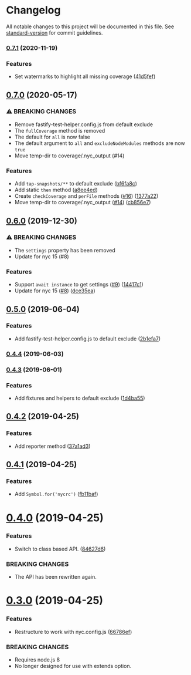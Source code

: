 # Changelog

All notable changes to this project will be documented in this file. See [standard-version](https://github.com/conventional-changelog/standard-version) for commit guidelines.

### [0.7.1](https://github.com/cfware/cfware-nyc/compare/v0.7.0...v0.7.1) (2020-11-19)


### Features

* Set watermarks to highlight all missing coverage ([41d5fef](https://github.com/cfware/cfware-nyc/commit/41d5feff0572736a5a5c9efcfcba03f7f026022b))

## [0.7.0](https://github.com/cfware/cfware-nyc/compare/v0.6.0...v0.7.0) (2020-05-17)


### ⚠ BREAKING CHANGES

* Remove fastify-test-helper.config.js from default exclude
* The `fullCoverage` method is removed
* The default for `all` is now false
* The default argument to `all` and `excludeNodeModules`
methods are now `true`
* Move temp-dir to coverage/.nyc_output (#14)

### Features

* Add `tap-snapshots/**` to default exclude ([bf6fa8c](https://github.com/cfware/cfware-nyc/commit/bf6fa8cbad009516c37b4b42c52b4b9ae705c617))
* Add static `then` method ([a8ee4ed](https://github.com/cfware/cfware-nyc/commit/a8ee4edb6e7b135ecee54d699c3fa307371f25ed))
* Create `checkCoverage` and `perFile` methods ([#16](https://github.com/cfware/cfware-nyc/issues/16)) ([1377a22](https://github.com/cfware/cfware-nyc/commit/1377a2242645014a927224822a3b2bfd58955859))
* Move temp-dir to coverage/.nyc_output ([#14](https://github.com/cfware/cfware-nyc/issues/14)) ([cb856e7](https://github.com/cfware/cfware-nyc/commit/cb856e7f64f4439c4af1a6cb65ff5b6d098e6953))

## [0.6.0](https://github.com/cfware/cfware-nyc/compare/v0.5.0...v0.6.0) (2019-12-30)


### ⚠ BREAKING CHANGES

* The `settings` property has been removed
* Update for nyc 15 (#8)

### Features

* Support `await instance` to get settings ([#9](https://github.com/cfware/cfware-nyc/issues/9)) ([14417c1](https://github.com/cfware/cfware-nyc/commit/14417c1ec3670743f429add1461425aa6042fa0e))
* Update for nyc 15 ([#8](https://github.com/cfware/cfware-nyc/issues/8)) ([dce35ea](https://github.com/cfware/cfware-nyc/commit/dce35ea806f46f45893cc7a95d510d689f70f95c))

## [0.5.0](https://github.com/cfware/cfware-nyc/compare/v0.4.4...v0.5.0) (2019-06-04)


### Features

* Add fastify-test-helper.config.js to default exclude ([2b1efa7](https://github.com/cfware/cfware-nyc/commit/2b1efa7))



### [0.4.4](https://github.com/cfware/cfware-nyc/compare/v0.4.3...v0.4.4) (2019-06-03)



### [0.4.3](https://github.com/cfware/cfware-nyc/compare/v0.4.2...v0.4.3) (2019-06-01)


### Features

* Add fixtures and helpers to default exclude ([1d4ba55](https://github.com/cfware/cfware-nyc/commit/1d4ba55))



## [0.4.2](https://github.com/cfware/cfware-nyc/compare/v0.4.1...v0.4.2) (2019-04-25)


### Features

* Add reporter method ([37a1ad3](https://github.com/cfware/cfware-nyc/commit/37a1ad3))



## [0.4.1](https://github.com/cfware/cfware-nyc/compare/v0.4.0...v0.4.1) (2019-04-25)


### Features

* Add `Symbol.for('nycrc')` ([fb11baf](https://github.com/cfware/cfware-nyc/commit/fb11baf))



# [0.4.0](https://github.com/cfware/cfware-nyc/compare/v0.3.0...v0.4.0) (2019-04-25)


### Features

* Switch to class based API. ([84627d6](https://github.com/cfware/cfware-nyc/commit/84627d6))


### BREAKING CHANGES

* The API has been rewritten again.



# [0.3.0](https://github.com/cfware/cfware-nyc/compare/v0.2.0...v0.3.0) (2019-04-25)


### Features

* Restructure to work with nyc.config.js ([66786ef](https://github.com/cfware/cfware-nyc/commit/66786ef))


### BREAKING CHANGES

* Requires node.js 8
* No longer designed for use with extends option.
